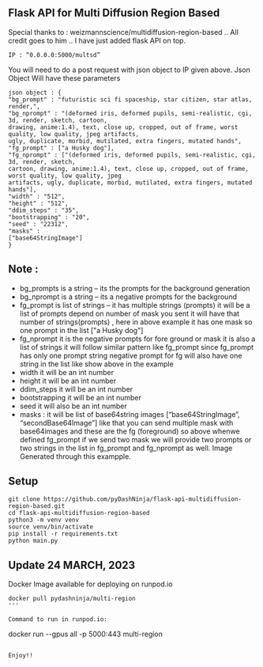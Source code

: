 ## Flask API for Multi Diffusion Region Based

Special thanks to : weizmannscience/multidiffusion-region-based .. All credit goes to him .. I have just added flask API on top.

```
IP : “0.0.0.0:5000/multsd”
```
You will need to do a post request with json object to IP given above.
Json Object Will have these parameters 
```
json object : {
"bg_prompt" : "futuristic sci fi spaceship, star citizen, star atlas, render,",
"bg_nprompt" : "(deformed iris, deformed pupils, semi-realistic, cgi, 3d, render, sketch, cartoon,
drawing, anime:1.4), text, close up, cropped, out of frame, worst quality, low quality, jpeg artifacts,
ugly, duplicate, morbid, mutilated, extra fingers, mutated hands",
"fg_prompt" : ["a Husky dog"],
"fg_nprompt" : ["(deformed iris, deformed pupils, semi-realistic, cgi, 3d, render, sketch,
cartoon, drawing, anime:1.4), text, close up, cropped, out of frame, worst quality, low quality, jpeg
artifacts, ugly, duplicate, morbid, mutilated, extra fingers, mutated hands"],
"width" : "512",
"height" : "512",
"ddim_steps" : "35",
"bootstrapping" : "20",
"seed" : "22312",
"masks" :
["base64StringImage"]
}
```

## Note :
* bg_prompts is a string – its the prompts for the background generation
* bg_nprompt is a string – its a negative prompts for the background
* fg_prompt is list of strings – it has multiple strings (prompts) it will be a list of prompts depend on
number of mask you sent it will have that number of strings(prompts) , here in above example it has
one mask so one prompt in the list ["a Husky dog"]
* fg_nprompt it is the negative prompts for fore ground or mask it is also a list of strings it will follow
similar pattern like fg_prompt since fg_prompt has only one prompt string negative prompt for fg will
also have one string in the list like show above in the example
* width it will be an int number
* height it will be an int number
* ddim_steps it will be an int number
* bootstrapping it will be an int number
* seed it will also be an int number
* masks : it will be list of base64string images [“base64StringImage”, “secondBase64Image”] like
that you can send multiple mask with base64images and these are the fg (foreground) so above whenwe defined fg_prompt if we send two mask we will provide two prompts or two strings in the list in
fg_prompt and fg_nprompt as well.
Image Generated through this exampple.


## Setup

```
git clone https://github.com/pyDashNinja/flask-api-multidiffusion-region-based.git
cd flask-api-multidiffusion-region-based
python3 -m venv venv
source venv/bin/activate
pip install -r requirements.txt
python main.py
```
## Update 24 MARCH, 2023

Docker Image available for deploying on runpod.io

```
docker pull pydashninja/multi-region
'''

Command to run in runpod.io:
```
docker run --gpus all -p 5000:443 multi-region
```

Enjoy!!
